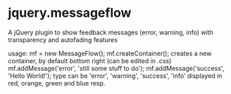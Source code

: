 # jquery.messageflow
A jQuery plugin to show feedback messages (error, warning, info) with transparency and autofading features

usage:
  mf = new MessageFlow();
  mf.createContainer();
     creates a new container, by default bottom right (can be edited in .css)
  mf.addMessage('error', 'still some stuff to do');
  mf.addMessage('success', 'Hello World!');
     type can be 'error', 'warning', 'success', 'info' displayed in red, orange, green and blue resp.  
